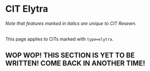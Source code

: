 # CIT Elytra
<h6>Note that features marked in <em>italics</em> are unique to CIT Resewn.</h6>

This page applies to CITs marked with `type=elytra`.

## WOP WOP! THIS SECTION IS YET TO BE WRITTEN! COME BACK IN ANOTHER TIME!